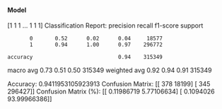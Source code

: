 #### Model
[1 1 1 ... 1 1 1]
Classification Report:
              precision    recall  f1-score   support

           0       0.52      0.02      0.04     18577
           1       0.94      1.00      0.97    296772

    accuracy                           0.94    315349
   macro avg       0.73      0.51      0.50    315349
weighted avg       0.92      0.94      0.91    315349

Accuracy: 0.9411953105923913
Confusion Matrix:
[[   378  18199]
 [   345 296427]]
Confusion Matrix (%):
[[ 0.11986719  5.77106634]
 [ 0.1094026  93.99966386]]
